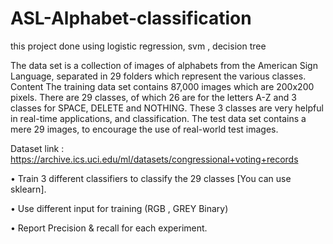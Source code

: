 # ASL-Alphabet-classification
this project done using logistic regression, svm , decision tree

The data set is a collection of images of alphabets from the American Sign Language, separated 
in 29 folders which represent the various classes.
Content
The training data set contains 87,000 images which are 200x200 pixels. There are 29 classes, of 
which 26 are for the letters A-Z and 3 classes for SPACE, DELETE and NOTHING.
These 3 classes are very helpful in real-time applications, and classification.
The test data set contains a mere 29 images, to encourage the use of real-world test images.

Dataset link : https://archive.ics.uci.edu/ml/datasets/congressional+voting+records

• Train 3 different classifiers to classify the 29 classes [You can use sklearn].

• Use different input for training (RGB , GREY Binary)

• Report Precision & recall for each experiment.

